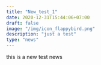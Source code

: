 ```yaml
---
title: "New_test_1"
date: 2020-12-31T15:44:06+07:00
draft: false
image: "/img/icon_flappybird.png"
description: "just a test"
type: "news"
---
```


this is a new test news

